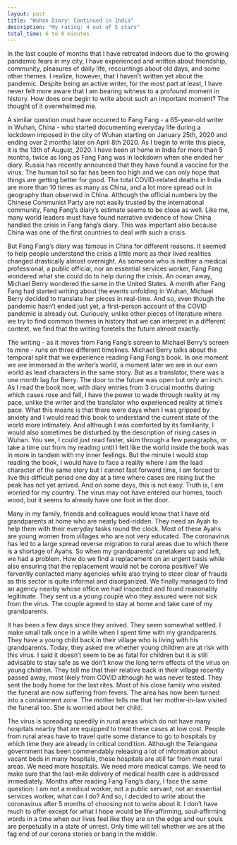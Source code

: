 ```yaml
---
layout: post
title: "Wuhan Diary: Continued in India"
description: "My rating: 4 out of 5 stars"
total_time: 6 to 8 minutes
---
```



In the last couple of months that I have retreated indoors due to the growing pandemic fears in my city, I have experienced and written about friendship, community, pleasures of daily life, recountings about old days, and some other themes. I realize, however, that I haven’t written yet about the pandemic. Despite being an active writer, for the most part at least, I have never felt more aware that I am bearing witness to a profound moment in history. How does one begin to write about such an important moment? The thought of it overwhelmed me. 

A similar question must have occurred to Fang Fang - a 65-year-old writer in Wuhan, China - who started documenting everyday life during a lockdown imposed in the city of Wuhan starting on January 25th, 2020 and ending over 2 months later on April 8th 2020. As I begin to write this piece, it is the 13th of August, 2020. I have been at home in India for more than 5 months, twice as long as Fang Fang was in lockdown when she ended her diary. Russia has recently announced that they have found a vaccine for the virus. The human toll so far has been too high and we can only hope that things are getting better for good. The total COVID-related deaths in India are more than 10 times as many as China, and a lot more spread out in geography than observed in China. Although the official numbers by the Chinese Communist Party are not easily trusted by the international community, Fang Fang’s diary’s estimate seems to be close as well. Like me, many world leaders must have found narrative evidence of how China handled the crisis in Fang fang’s diary. This was important also because China was one of the first countries to deal with such a crisis.

But Fang Fang’s diary was famous in China for different reasons. It seemed to help people understand the crisis a little more as their lived realities changed drastically almost overnight. As someone who is neither a medical professional, a public official, nor an essential services worker, Fang Fang wondered what she could do to help during the crisis. An ocean away, Michael Berry wondered the same in the United States. A month after Fang Fang had started writing about the events unfolding in Wuhan, Michael Berry decided to translate her pieces in real-time. And so, even though the pandemic hasn’t ended just yet, a first-person account of the COVID pandemic is already out. Curiously, unlike other pieces of literature where we try to find common themes in history that we can interpret in a different context, we find that the writing foretells the future almost exactly. 

The writing - as it moves from Fang Fang’s screen to Michael Berry’s screen to mine - runs on three different timelines. Michael Berry talks about the temporal split that we experience reading Fang Fang’s book. In one moment we are immersed in the writer’s world, a moment later we are in our own world as lead characters in the same story. But as a translator, there was a one month lag for Berry. The door to the future was open but only an inch. As I read the book now, with diary entries from 3 crucial months during which cases rose and fell, I have the power to wade through reality at my pace, unlike the writer and the translator who experienced reality at time’s pace. What this means is that there were days when I was gripped by anxiety and I would read this book to understand the current state of the world more intimately. And although I was comforted by its familiarity, I would also sometimes be disturbed by the description of rising cases in Wuhan. You see, I could just read faster, skim through a few paragraphs, or take a time out from my reading until I felt like the world inside the book was in more in tandem with my inner feelings. But the minute I would stop reading the book, I would have to face a reality where I am the lead character of the same story but I cannot fast forward time, I am forced to live this difficult period one day at a time where cases are rising but the peak has not yet arrived. And on some days, this is not easy. Truth is, I am worried for my country. The virus may not have entered our homes, touch wood, but it seems to already have one foot in the door. 

Many in my family, friends and colleagues would know that I have old grandparents at home who are nearly bed-ridden. They need an Ayah to help them with their everyday tasks round the clock. Most of these Ayahs are young women from villages who are not very educated. The coronavirus has led to a large spread reverse migration to rural areas due to which there is a shortage of Ayahs. So when my grandparents’ caretakers up and left, we had a problem. How do we find a replacement on an urgent basis while also ensuring that the replacement would not be corona positive? We fervently contacted many agencies while also trying to steer clear of frauds as this sector is quite informal and disorganized. We finally managed to find an agency nearby whose office we had inspected and found reasonably legitimate. They sent us a young couple who they assured were not sick from the virus. The couple agreed to stay at home and take care of my grandparents. 

It has been a few days since they arrived. They seem somewhat settled. I make small talk once in a while when I spent time with my grandparents. They have a young child back in their village who is living with his grandparents. Today, they asked me whether young children are at risk with this virus. I said it doesn’t seem to be as fatal for children but it is still advisable to stay safe as we don’t know the long term effects of the virus on young children. They tell me that their relative back in their village recently passed away, most likely from COVID although he was never tested. They sent the body home for the last rites. Most of his close family who visited the funeral are now suffering from fevers. The area has now been turned into a containment zone. The mother tells me that her mother-in-law visited the funeral too. She is worried about her child. 

The virus is spreading speedily in rural areas which do not have many hospitals nearby that are equipped to treat these cases at low cost. People from rural areas have to travel quite some distance to go to hospitals by which time they are already in critical condition. Although the Telangana government has been commendably releasing a lot of information about vacant beds in many hospitals, these hospitals are still far from most rural areas. We need more hospitals. We need more medical camps. We need to make sure that the last-mile delivery of medical health care is addressed immediately. Months after reading Fang Fang’s diary, I face the same question: I am not a medical worker, not a public servant, not an essential services worker, what can I do? And so, I decided to write about the coronavirus after 5 months of choosing not to write about it. I don’t have much to offer except for what I hope would be life-affirming, soul-affirming words in a time when our lives feel like they are on the edge and our souls are perpetually in a state of unrest. Only time will tell whether we are at the fag end of our corona stories or bang in the middle.

